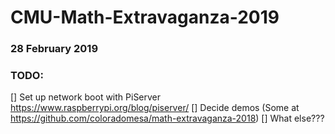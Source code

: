 # CMU-Math-Extravaganza-2019
### 28 February 2019

### TODO:
[] Set up network boot with PiServer https://www.raspberrypi.org/blog/piserver/
[] Decide demos (Some at https://github.com/coloradomesa/math-extravaganza-2018)
[] What else???
